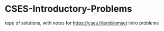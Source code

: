 # CSES-Introductory-Problems
repo of solutions, with notes for https://cses.fi/problemset intro problems
